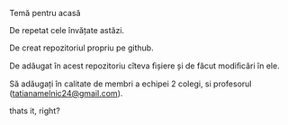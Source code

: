 Temă pentru acasă

De repetat cele învățate astăzi.

De creat repozitoriul propriu pe github.

De adăugat în acest repozitoriu cîteva ﬁșiere și de făcut modiﬁcări în ele.

Să adăugați în calitate de membri a echipei 2 colegi, si profesorul
(tatianamelnic24@gmail.com).

thats it, right?
